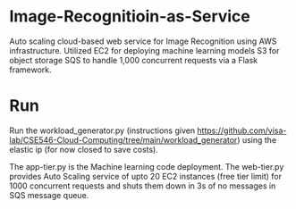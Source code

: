 # Image-Recognitioin-as-Service
Auto scaling cloud-based web service for Image Recognition using AWS infrastructure.
Utilized EC2 for deploying machine learning models
S3 for object storage
SQS to handle 1,000 concurrent requests via a Flask framework.

# Run
Run the workload_generator.py (instructions given https://github.com/visa-lab/CSE546-Cloud-Computing/tree/main/workload_generator) using the elastic ip (for now closed to save costs). 

The app-tier.py is the Machine learning code deployment.
The web-tier.py provides Auto Scaling service of upto 20 EC2 instances (free tier limit) for 1000 concurrent requests and shuts them down in 3s of no messages in SQS message queue.




